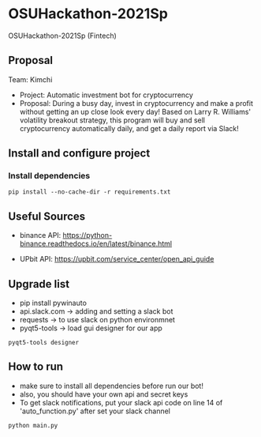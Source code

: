 # OSUHackathon-2021Sp
OSUHackathon-2021Sp (Fintech)

## Proposal
Team: Kimchi
* Project: Automatic investment bot for cryptocurrency
* Proposal: During a busy day, invest in cryptocurrency and make a profit without getting an up close look every day! Based on Larry R. Williams' volatility breakout strategy, this program will buy and sell cryptocurrency automatically daily, and get a daily report via Slack!

## Install and configure project

### Install dependencies

```
pip install --no-cache-dir -r requirements.txt

```

## Useful Sources
* binance API: https://python-binance.readthedocs.io/en/latest/binance.html

* UPbit API: https://upbit.com/service_center/open_api_guide


## Upgrade list
* pip install pywinauto
* api.slack.com -> adding and setting a slack bot
* requests -> to use slack on python environmnet
* pyqt5-tools -> load gui designer for our app
```
pyqt5-tools designer
```

## How to run
* make sure to install all dependencies before run our bot!
* also, you should have your own api and secret keys
* To get slack notifications, put your slack api code on line 14 of 'auto_function.py' after set your slack channel
 
``` python main.py ```
